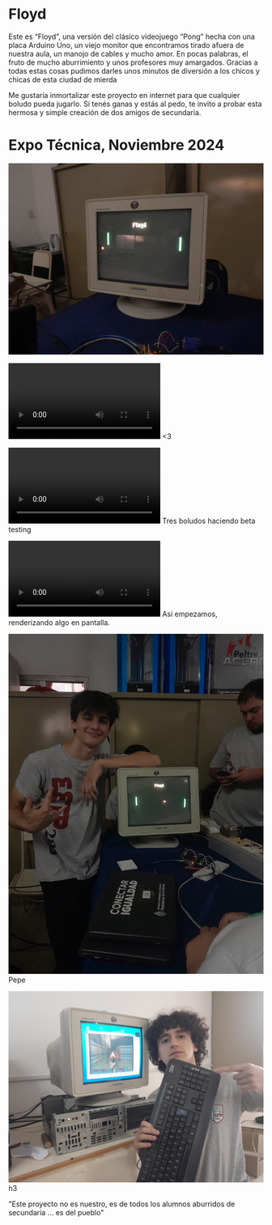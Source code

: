 # Floyd
Este es “Floyd”, una versión del clásico videojuego “Pong” hecha con una placa Arduino Uno, un viejo monitor que encontramos tirado afuera de nuestra aula, un manojo de cables y mucho amor. En pocas palabras, el fruto de mucho aburrimiento y unos profesores muy amargados. Gracias a todas estas cosas pudimos darles unos minutos de diversión a los chicos y chicas de esta ciudad de mierda

Me gustaría inmortalizar este proyecto en internet para que cualquier boludo pueda jugarlo. Si tenés ganas y estás al pedo, te invito a probar esta hermosa y simple creación de dos amigos de secundaria.


# Expo Técnica, Noviembre 2024


![floyd](<imagenes/WhatsApp Image 2025-03-02 at 14.39.16.jpeg>)

<video controls src="https://github.com/dotH3/ping_floyd/raw/refs/heads/main/imagenes/WhatsApp%20Video%202025-03-02%20at%2014.39.23.mp4" title="gameplay"></video>
<3

<video controls src="imagenes/WhatsApp Video 2025-03-02 at 14.38.54.mp4" title="beta testing"></video>
Tres boludos haciendo beta testing

<video controls src="imagenes/WhatsApp Video 2025-03-02 at 14.38.14.mp4" title="Inicios"></video>
Así empezamos, renderizando algo en pantalla.

![pepe](<imagenes/WhatsApp Image 2025-03-02 at 14.39.18.jpeg>)
Pepe

![h3](imagenes/Untitled.jpeg)
h3 

"Este proyecto no es nuestro, es de todos los alumnos aburridos de secundaria ... es del pueblo"